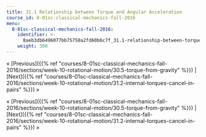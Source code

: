 ```yaml
---
title: 31.1 Relationship between Torque and Angular Acceleration
course_id: 8-01sc-classical-mechanics-fall-2016
menu:
  8-01sc-classical-mechanics-fall-2016:
    identifier: >-
      8aeb3db6496077bb75758a2fd60b6c7f_31.1-relationship-between-torque-and-angular-acceleration
    weight: 300
---
```

« [Previous]({{% ref "courses/8-01sc-classical-mechanics-fall-2016/sections/week-10-rotational-motion/30.5-torque-from-gravity" %}}) | [Next]({{% ref "courses/8-01sc-classical-mechanics-fall-2016/sections/week-10-rotational-motion/31.2-internal-torques-cancel-in-pairs" %}}) »

« [Previous]({{% ref "courses/8-01sc-classical-mechanics-fall-2016/sections/week-10-rotational-motion/30.5-torque-from-gravity" %}}) | [Next]({{% ref "courses/8-01sc-classical-mechanics-fall-2016/sections/week-10-rotational-motion/31.2-internal-torques-cancel-in-pairs" %}}) »